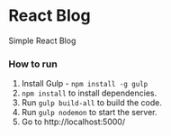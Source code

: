 # React Blog

Simple React Blog

### How to run 

1. Install Gulp - `npm install -g gulp`
2. `npm install` to install dependencies.
3. Run `gulp build-all` to build the code.
4. Run `gulp nodemon` to start the server.
5. Go to http://localhost:5000/

